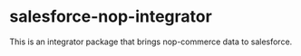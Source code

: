 # salesforce-nop-integrator
This is an integrator package that brings nop-commerce data to salesforce.
